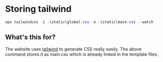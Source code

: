 # Storing tailwind

```powershell
npx tailwindcss -i .\static\global.css -o .\static\main.css --watch
```

## What's this for?
The website uses [tailwind](https://tailwindcss.com/docs/installation) to generate CSS really easily. The above command stores
it as main.css which is already linked in the template files.